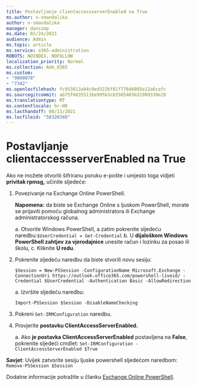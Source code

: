 ```yaml
---
title: Postavljanje clientaccessserverEnabled na True
ms.author: v-smandalika
author: v-smandalika
manager: dansimp
ms.date: 02/24/2021
audience: Admin
ms.topic: article
ms.service: o365-administration
ROBOTS: NOINDEX, NOFOLLOW
localization_priority: Normal
ms.collection: Adm_O365
ms.custom:
- "9000078"
- "7342"
ms.openlocfilehash: fc953813a94c9ed3226f81f776d6085e12a6cafc
ms.sourcegitcommit: ab75f66355116e995b3cb5505465b31989339e28
ms.translationtype: MT
ms.contentlocale: hr-HR
ms.lasthandoff: 08/13/2021
ms.locfileid: "58320348"
---
```

# <a name="set-clientaccessserverenabled-to-true"></a>Postavljanje clientaccessserverEnabled na True

Ako ne možete otvoriti šifriranu poruku e-pošte i umjesto toga vidjeti **privitak rpmsg,** učinite sljedeće:

1. Povezivanje na Exchange Online PowerShell.

    **Napomena:** da biste se Exchange Online s ljuskom PowerShell, morate se prijaviti pomoću globalnog administratora ili Exchange administratorskog računa.

   a. Otvorite Windows PowerShell, a zatim pokrenite sljedeću naredbu:`$UserCredential = Get-Credential`
   b. U **dijaloškom Windows PowerShell zahtjev za vjerodajnice** unesite račun i lozinku za posao ili školu, c. Kliknite **U redu**. 

2. Pokrenite sljedeću naredbu da biste stvorili novu sesiju:

    `$Session = New-PSSession -ConfigurationName Microsoft.Exchange -ConnectionUri https://outlook.office365.com/powershell-liveid/ -Credential $UserCredential -Authentication Basic -AllowRedirection`

    a. Izvršite sljedeću naredbu:
    
    `Import-PSSession $Session -DisableNameChecking`

3. Pokreni `Get-IRMConfiguration` naredbu.

4. Provjerite **postavku ClientAccessServerEnabled.** 

    a. Ako **je postavka ClientAccessServerEnabled** postavljena na **False**, pokrenite sljedeći cmdlet: `Set-IRMConfiguration -ClientAccessServerEnabled $True`

**Savjet**: Uvijek zatvorite sesiju ljuske powershell sljedećom naredbom: `Remove-PSSession $Session`

Dodatne informacije potražite u članku [Exchange Online PowerShell](https://docs.microsoft.com/powershell/exchange/connect-to-exchange-online-powershell).

